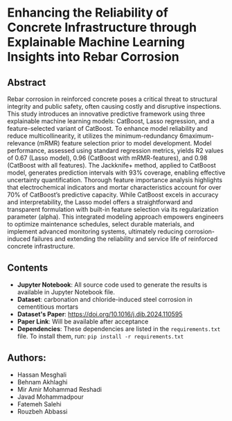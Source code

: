 # Enhancing the Reliability of Concrete Infrastructure through Explainable Machine Learning Insights into Rebar Corrosion

## Abstract

Rebar corrosion in reinforced concrete poses a critical threat to structural integrity and public safety, often causing costly and disruptive inspections. This study introduces an innovative predictive framework using three explainable machine learning models: CatBoost, Lasso regression, and a feature-selected variant of CatBoost. To enhance model reliability and reduce multicollinearity, it utilizes the minimum-redundancy
6maximum-relevance (mRMR) feature selection prior to model development. Model performance, assessed using standard regression metrics, yields R2 values of 0.67 (Lasso model), 0.96 (CatBoost with mRMR-features), and 0.98 (CatBoost with all features). The Jackknife+ method, applied to CatBoost model, generates prediction intervals with 93% coverage, enabling effective uncertainty quantification. Thorough feature importance analysis highlights that electrochemical indicators and mortar characteristics account for over 70% of CatBoost’s predictive capacity. While CatBoost excels in accuracy and interpretability, the Lasso model offers a straightforward and transparent formulation with built-in feature selection via its regularization parameter (alpha). This integrated modeling approach empowers engineers to optimize maintenance schedules, select durable materials, and implement advanced monitoring systems, ultimately reducing corrosion-induced failures and extending the reliability and service life of reinforced concrete infrastructure.

## Contents
- **Jupyter Notebook**: All source code used to generate the results is available in Jupyter Notebook file.
- **Dataset**: carbonation and chloride-induced steel corrosion in cementitious mortars
- **Dataset's Paper**: https://doi.org/10.1016/j.dib.2024.110595
- **Paper Link**: Will be available after acceptance
- **Dependencies**: These dependencies are listed in the `requirements.txt` file. To install them, run: `pip install -r requirements.txt`

## Authors:
- Hassan Mesghali
- Behnam Akhlaghi
- Mir Amir Mohammad Reshadi
- Javad Mohammadpour
- Fatemeh Salehi
- Rouzbeh Abbassi
